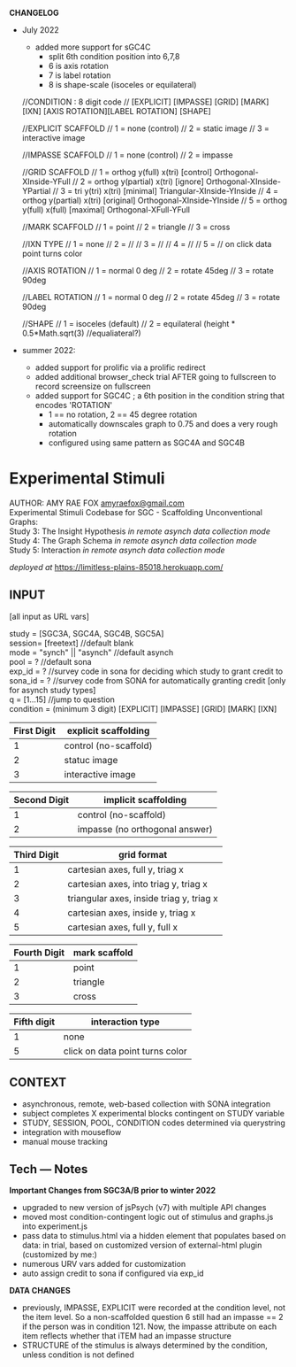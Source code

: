 **CHANGELOG**

- July 2022
  - added more support for sGC4C
    - split 6th condition position into 6,7,8
    - 6 is axis rotation
    - 7 is label rotation
    - 8 is shape-scale (isoceles or equilateral)

  //CONDITION : 8 digit code 
    // [EXPLICIT] [IMPASSE] [GRID] [MARK] [IXN] [AXIS ROTATION][LABEL ROTATION] [SHAPE]

    //EXPLICIT SCAFFOLD
    //    1 = none (control)
    //    2 = static image
    //    3 = interactive image 

    //IMPASSE SCAFFOLD
    //    1 = none (control)
    //    2 = impasse 
    
    //GRID SCAFFOLD
    //    1 = orthog y(full) x(tri) [control] Orthogonal-XInside-YFull
    //    2 = orthog y(partial) x(tri) [ignore] Orthogonal-XInside-YPartial
    //    3 = tri y(tri) x(tri) [minimal] Triangular-XInside-YInside
    //    4 = orthog y(partial) x(tri) [original] Orthogonal-XInside-YInside
    //    5 = orthog y(full) x(full) [maximal] Orthogonal-XFull-YFull

    //MARK SCAFFOLD
    //    1 = point
    //    2 = triangle
    //    3 = cross

    //IXN TYPE
    //    1 = none
    //    2 = //
    //    3 = //
    //    4 = //
    //    5 = // on click data point turns color

    //AXIS ROTATION
    //    1 = normal 0 deg
    //    2 = rotate 45deg 
    //    3 = rotate 90deg 

    //LABEL ROTATION
    //    1 = normal 0 deg
    //    2 = rotate 45deg 
    //    3 = rotate 90deg 

    //SHAPE
    //    1 = isoceles (default)
    //    2 = equilateral (height * 0.5*Math.sqrt(3) //equaliateral?)

- summer 2022:
  - added support for prolific via a prolific redirect 
  - added additional browser_check trial AFTER going to fullscreen to record screensize on fullscreen
  - added support for SGC4C ; a 6th position in the condition string that encodes 'ROTATION'
    - 1 == no rotation, 2 == 45 degree rotation
    - automatically downscales graph to 0.75 and does a very rough rotation
    - configured using same pattern as SGC4A and SGC4B



# Experimental Stimuli 
AUTHOR: AMY RAE FOX amyraefox@gmail.com  
Experimental Stimuli Codebase for SGC - Scaffolding Unconventional Graphs:  
Study 3: The Insight Hypothesis _in remote asynch data collection mode_  
Study 4: The Graph Schema _in remote asynch data collection mode_  
Study 5: Interaction _in remote asynch data collection mode_  

_deployed at_ https://limitless-plains-85018.herokuapp.com/

## INPUT
[all input as URL vars]

study = [SGC3A, SGC4A, SGC4B, SGC5A]  
session= [freetext] //default blank  
mode = "synch" || "asynch" //default asynch  
pool = ? //default sona  
exp_id = ? //survey code in sona for deciding which study to grant credit to  
sona_id = ? //survey code from SONA for automatically granting credit [only for asynch study types]  
q = [1...15] //jump to question  
condition = (minimum 3 digit) [EXPLICIT] [IMPASSE] [GRID] [MARK] [IXN]

First Digit    | explicit scaffolding
 ------------- |-------------
 1      | control (no-scaffold)
 2      | statuc image 
 3      | interactive image

Second Digit    | implicit scaffolding
 ------------- |-------------
1      | control (no-scaffold)
2      | impasse (no orthogonal answer)

Third Digit    | grid format
------------- |-------------
 1 | cartesian axes, full y, triag x
 2 | cartesian axes, into triag y, triag x
 3 | triangular axes, inside triag y, triag x
 4 | cartesian axes, inside y, triag x
 5 | cartesian axes, full y, full x

Fourth Digit    | mark scaffold
------------- |-------------
 1 | point
 2 | triangle
 3 | cross

 Fifth digit  | interaction type
------------- |-------------
 1 | none
 5 | click on data point turns color 


##  CONTEXT
- asynchronous, remote, web-based collection with SONA integration
- subject completes X experimental blocks contingent on STUDY variable
- STUDY, SESSION, POOL, CONDITION codes determined via querystring
- integration with mouseflow
- manual mouse tracking 

## Tech — Notes
**Important Changes from SGC3A/B prior to winter 2022**
- upgraded to new version of jsPsych (v7) with multiple API changes 
- moved most condition-contingent logic out of stimulus and graphs.js into experiment.js
- pass data to stimulus.html via a hidden <data> element that populates based on data: in trial, based on customized version of external-html plugin (customized by me:)
- numerous URV vars added for customization 
- auto assign credit to sona if configured via exp_id

**DATA CHANGES**
- previously, IMPASSE, EXPLICIT were recorded at the condition level, not the item level. So a non-scaffolded question 6 still had an impasse == 2 if the person was in condition 121. Now, the impasse attribute on each item reflects whether that iTEM had an impasse structure 
- STRUCTURE of the stimulus is always determined by the condition, unless condition is not defined 

